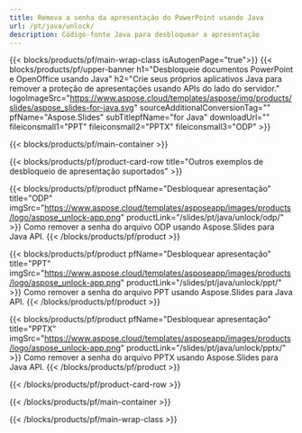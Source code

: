 ```yaml
---
title: Remova a senha da apresentação do PowerPoint usando Java
url: /pt/java/unlock/
description: Código-fonte Java para desbloquear a apresentação
---
```


{{< blocks/products/pf/main-wrap-class isAutogenPage="true">}}
{{< blocks/products/pf/upper-banner h1="Desbloqueie documentos PowerPoint e OpenOffice usando Java" h2="Crie seus próprios aplicativos Java para remover a proteção de apresentações usando APIs do lado do servidor." logoImageSrc="https://www.aspose.cloud/templates/aspose/img/products/slides/aspose_slides-for-java.svg" sourceAdditionalConversionTag="" pfName="Aspose.Slides" subTitlepfName="for Java" downloadUrl="" fileiconsmall1="PPT" fileiconsmall2="PPTX" fileiconsmall3="ODP" >}}

{{< blocks/products/pf/main-container >}}

{{< blocks/products/pf/product-card-row title="Outros exemplos de desbloqueio de apresentação suportados" >}}

{{< blocks/products/pf/product pfName="Desbloquear apresentação" title="ODP" imgSrc="https://www.aspose.cloud/templates/asposeapp/images/products/logo/aspose_unlock-app.png" productLink="/slides/pt/java/unlock/odp/" >}}
Como remover a senha do arquivo ODP usando Aspose.Slides para Java API.
{{< /blocks/products/pf/product >}}

{{< blocks/products/pf/product pfName="Desbloquear apresentação" title="PPT" imgSrc="https://www.aspose.cloud/templates/asposeapp/images/products/logo/aspose_unlock-app.png" productLink="/slides/pt/java/unlock/ppt/" >}}
Como remover a senha do arquivo PPT usando Aspose.Slides para Java API.
{{< /blocks/products/pf/product >}}

{{< blocks/products/pf/product pfName="Desbloquear apresentação" title="PPTX" imgSrc="https://www.aspose.cloud/templates/asposeapp/images/products/logo/aspose_unlock-app.png" productLink="/slides/pt/java/unlock/pptx/" >}}
Como remover a senha do arquivo PPTX usando Aspose.Slides para Java API.
{{< /blocks/products/pf/product >}}



{{< /blocks/products/pf/product-card-row >}}

{{< /blocks/products/pf/main-container >}}
    
{{< /blocks/products/pf/main-wrap-class >}}